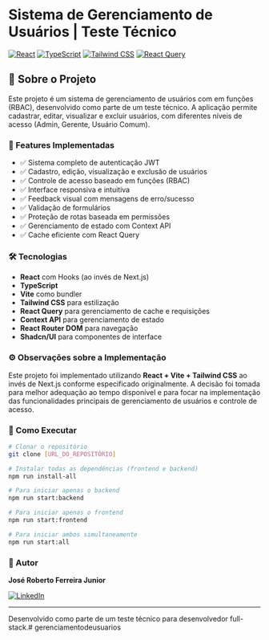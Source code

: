 
# Sistema de Gerenciamento de Usuários | Teste Técnico

[![React](https://img.shields.io/badge/React-18.3.1-blue)](https://reactjs.org/)
[![TypeScript](https://img.shields.io/badge/TypeScript-Latest-blue)](https://www.typescriptlang.org/)
[![Tailwind CSS](https://img.shields.io/badge/Tailwind_CSS-Latest-38B2AC)](https://tailwindcss.com/)
[![React Query](https://img.shields.io/badge/React_Query-Latest-ff4154)](https://tanstack.com/query/latest)

## 📌 Sobre o Projeto

Este projeto é um sistema de gerenciamento de usuários com  em funções (RBAC), desenvolvido como parte de um teste técnico. A aplicação permite cadastrar, editar, visualizar e excluir usuários, com diferentes níveis de acesso (Admin, Gerente, Usuário Comum).

### 🚀 Features Implementadas

- ✅ Sistema completo de autenticação JWT
- ✅ Cadastro, edição, visualização e exclusão de usuários
- ✅ Controle de acesso baseado em funções (RBAC)
- ✅ Interface responsiva e intuitiva
- ✅ Feedback visual com mensagens de erro/sucesso
- ✅ Validação de formulários
- ✅ Proteção de rotas baseada em permissões
- ✅ Gerenciamento de estado com Context API
- ✅ Cache eficiente com React Query

### 🛠️ Tecnologias

- **React** com Hooks (ao invés de Next.js)
- **TypeScript**
- **Vite** como bundler
- **Tailwind CSS** para estilização
- **React Query** para gerenciamento de cache e requisições
- **Context API** para gerenciamento de estado
- **React Router DOM** para navegação
- **Shadcn/UI** para componentes de interface

### ⚙️ Observações sobre a Implementação

Este projeto foi implementado utilizando **React + Vite + Tailwind CSS** ao invés de Next.js conforme especificado originalmente. A decisão foi tomada para melhor adequação ao tempo disponível e para focar na implementação das funcionalidades principais de gerenciamento de usuários e controle de acesso.

### 🚀 Como Executar

```bash
# Clonar o repositório
git clone [URL_DO_REPOSITÓRIO]

# Instalar todas as dependências (frontend e backend)
npm run install-all

# Para iniciar apenas o backend
npm run start:backend

# Para iniciar apenas o frontend
npm run start:frontend

# Para iniciar ambos simultaneamente
npm run start:all
```

### 👤 Autor

**José Roberto Ferreira Junior**

[![LinkedIn](https://img.shields.io/badge/LinkedIn-0077B5?style=for-the-badge&logo=linkedin&logoColor=white)](https://www.linkedin.com/in/jos%C3%A9-roberto-dev/)

---

Desenvolvido como parte de um teste técnico para desenvolvedor full-stack.#   g e r e n c i a m e n t o d e u s u a r i o s 
 
 